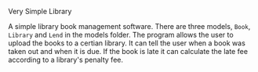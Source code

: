 Very Simple Library

A simple library book management software. There are three models, `Book`, `Library`  and `Lend` in the models folder.
The program allows the user to upload the books to a certian library. It can tell the user when a book was taken out and when it is due.
If the book is late it can calculate the late fee according to a library's penalty fee.
